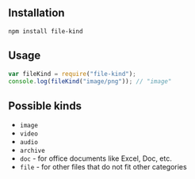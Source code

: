 ## Installation

`npm install file-kind`

## Usage

```js
var fileKind = require("file-kind");
console.log(fileKind("image/png")); // "image"
```

## Possible kinds

- `image`
- `video`
- `audio`
- `archive`
- `doc` - for office documents like Excel, Doc, etc.
- `file` - for other files that do not fit other categories
